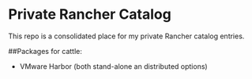 # Private Rancher Catalog

This repo is a consolidated place for my private Rancher catalog entries.

##Packages for cattle:

- VMware Harbor (both stand-alone an distributed options)
